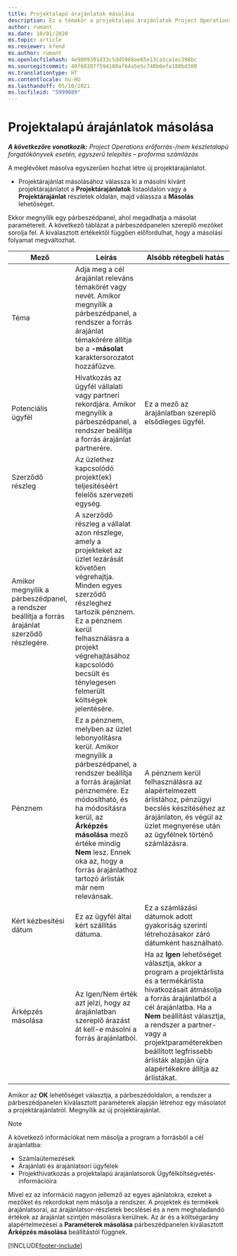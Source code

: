 ```yaml
---
title: Projektalapú árajánlatok másolása
description: Ez a témakör a projektalapú árajánlatok Project Operationsben való másolásának módjáról nyújt tájékoztatást.
author: rumant
ms.date: 10/01/2020
ms.topic: article
ms.reviewer: kfend
ms.author: rumant
ms.openlocfilehash: 4e9009391d33c5dd5988ae65e13ca1ca1ec398bc
ms.sourcegitcommit: 40f68387f594180af64a5e5c748b6efa188bd300
ms.translationtype: HT
ms.contentlocale: hu-HU
ms.lasthandoff: 05/10/2021
ms.locfileid: "5999089"
---
```

# <a name="copy-project-based-quotes"></a>Projektalapú árajánlatok másolása

_**A következőre vonatkozik:** Project Operations erőforrás-/nem készletalapú forgatókönyvek esetén, egyszerű telepítés – proforma számlázás_

A meglévőket másolva egyszerűen hozhat létre új projektárajánlatot. 

- Projektárajánlat másolásához válassza ki a másolni kívánt projektárajánlatot a **Projektárajánlatok** listaoldalon vagy a **Projektárajánlat** részletek oldalán, majd válassza a **Másolás** lehetőséget.

Ekkor megnyílik egy párbeszédpanel, ahol megadhatja a másolat paramétereit. A következő táblázat a párbeszédpanelen szereplő mezőket sorolja fel. A kiválasztott értékektől függően előfordulhat, hogy a másolási folyamat megváltozhat.

| **Mező** | **Leírás** | **Alsóbb rétegbeli hatás** |
| --- | --- | --- |
| Téma | Adja meg a cél árajánlat releváns témakörét vagy nevét. Amikor megnyílik a párbeszédpanel, a rendszer a forrás árajánlat témakörére állítja be a **-másolat** karaktersorozatot hozzáfűzve. | |
| Potenciális ügyfél | Hivatkozás az ügyfél vállalati vagy partneri rekordjára. Amikor megnyílik a párbeszédpanel, a rendszer beállítja a forrás árajánlat partnerére. | Ez a mező az árajánlatban szereplő elsődleges ügyfél. |
| Szerződő részleg | Az üzlethez kapcsolódó projekt(ek) teljesítéséért felelős szervezeti egység.
Amikor megnyílik a párbeszédpanel, a rendszer beállítja a forrás árajánlat szerződő részlegére. | A szerződő részleg a vállalat azon részlege, amely a projekteket az üzlet lezárását követően végrehajtja. Minden egyes szerződő részleghez tartozik pénznem. Ez a pénznem kerül felhasználásra a projekt végrehajtásához kapcsolódó becsült és ténylegesen felmerült költségek jelentésére. |
| Pénznem | Ez a pénznem, melyben az üzlet lebonyolításra kerül. Amikor megnyílik a párbeszédpanel, a rendszer beállítja a forrás árajánlat pénznemére. Ez módosítható, és ha módosításra kerül, az **Árképzés másolása** mező értéke mindig **Nem** lesz. Ennek oka az, hogy a forrás árajánlathoz tartozó árlisták már nem relevánsak. | A pénznem kerül felhasználásra az alapértelmezett árlistához, pénzügyi becslés készítéséhez az árajánlaton, és végül az üzlet megnyerése után az ügyfélnek történő számlázásra. |
| Kért kézbesítési dátum | Ez az ügyfél által kért szállítás dátuma. | Ez a számlázási dátumok adott gyakoriság szerinti létrehozásakor záró dátumként használható. |
| Árképzés másolása | Az Igen/Nem érték azt jelzi, hogy az árajánlatban szereplő árazást át kell-e másolni a forrás árajánlatból. | Ha az **Igen** lehetőséget választja, akkor a program a projektárlista és a termékárlista hivatkozásait átmásolja a forrás árajánlatból a cél árajánlatba. Ha a **Nem** beállítást választja, a rendszer a partner- vagy a projektparaméterekben beállított legfrissebb árlisták alapján újra alapértékekre állítja az árlistákat. |

Amikor az **OK** lehetőséget választja, a párbeszédoldalon, a rendszer a párbeszédpanelen kiválasztott paraméterek alapján létrehoz egy másolatot a projektárajánlatról. Megnyílik az új projektárajánlat. 

> [!NOTE]
> A következő információkat nem másolja a program a forrásból a cél árajánlatba:
>
> - Számlaütemezések
> - Árajánlati és árajánlatsori ügyfelek
> - Projekthivatkozás a projektalapú árajánlatsorok Ügyfélköltségvetés-információira
>
>Mivel ez az információ nagyon jellemző az egyes ajánlatokra, ezeket a mezőket és rekordokat nem másolja a rendszer. A projektek és termékek árajánlatsorai, az árajánlatsor-részletek becslései és a nem meghaladandó értékek az árajánlat szintjén másolásra kerülnek. Az ár és a költségarány alapértelmezései a **Paraméterek másolása** párbeszédpanelen kiválasztott **Árképzés másolása** beállítástól függnek.


[!INCLUDE[footer-include](../includes/footer-banner.md)]